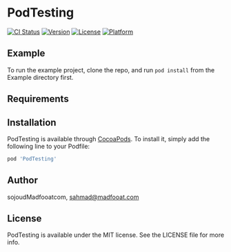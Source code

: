 # PodTesting

[![CI Status](https://img.shields.io/travis/sojoudMadfooatcom/PodTesting.svg?style=flat)](https://travis-ci.org/sojoudMadfooatcom/PodTesting)
[![Version](https://img.shields.io/cocoapods/v/PodTesting.svg?style=flat)](https://cocoapods.org/pods/PodTesting)
[![License](https://img.shields.io/cocoapods/l/PodTesting.svg?style=flat)](https://cocoapods.org/pods/PodTesting)
[![Platform](https://img.shields.io/cocoapods/p/PodTesting.svg?style=flat)](https://cocoapods.org/pods/PodTesting)

## Example

To run the example project, clone the repo, and run `pod install` from the Example directory first.

## Requirements

## Installation

PodTesting is available through [CocoaPods](https://cocoapods.org). To install
it, simply add the following line to your Podfile:

```ruby
pod 'PodTesting'
```

## Author

sojoudMadfooatcom, sahmad@madfooat.com

## License

PodTesting is available under the MIT license. See the LICENSE file for more info.

